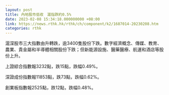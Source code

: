 ```yaml
---
layout: post
title: 內地股市低收　滬指跌約0.5%
date: 2023-02-08 15:34:18.000000000 +08:00
link: https://news.rthk.hk/rthk/ch/component/k2/1687014-20230208.htm
categories: rthk
---
```


滬深股市三大指數由升轉跌，逾3400隻股份下跌。數字經濟概念、傳媒、教育、農業、貴金屬和半導體相關股份下跌；但新能源設施、醫藥醫療、航運和酒店等股份上升。

上證綜合指數報3232點，跌15點，跌幅0.49%。

深證成份指數報11853點，跌73點，跌幅0.62%。

創業板指數報2525點，跌12點，跌幅0.48%。
